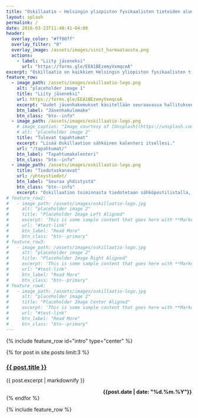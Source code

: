 ```yaml
---
title: "Oskillaatio – Helsingin yliopiston fysikaalisten tieteiden alumnit ry"
layout: splash
permalink: /
date: 2016-03-23T11:48:41-04:00
header:
  overlay_color: "#ff00ff"
  overlay_filter: "0"
  overlay_image: /assets/images/sinit_harmaatausta.png
  actions:
    - label: "Liity jäseneksi"
      url: "https://forms.gle/EEA1BEzemyVxmqceA"
excerpt: "Oskillaatio on kaikkien Helsingin yliopiston fysikaalisten tieteiden alumnien yhdistys"
feature_row:
  - image_path: /assets/images/oskillaatio-logo.png
    alt: "placeholder image 1"
    title: "Liity jäseneksi"
    url: https://forms.gle/EEA1BEzemyVxmqceA
    excerpt: "Uudet jäsenhakemukset käsitellään seuraavassa hallituksen kokouksessa." #"Liity yhdistyksen jäseneksi täyttämällä jäsenlomake"
    btn_label: "Jäsenhakulomake"
    btn_class: "btn--info"
  - image_path: /assets/images/oskillaatio-logo.png
    # image_caption: "Image courtesy of [Unsplash](https://unsplash.com/)"
    # alt: "placeholder image 2"
    title: "Tulevat tapahtumat"
    excerpt: "Lisää Oskillaation sähköinen kalenteri itsellesi."
    url: "/tapahtumat/"
    btn_label: "Tapahtumakalenteri"
    btn_class: "btn--info"
  - image_path: /assets/images/oskillaatio-logo.png
    title: "Tiedotuskanavat"
    url: /yhteystiedot/
    btn_label: "Seuraa yhdistystä"
    btn_class: "btn--info"    
    excerpt: "Oskillaation toiminnasta tiedotetaan sähköpostilistalla, [Facebook-ryhmässä](https://www.facebook.com/groups/5306881863/) ja [Telegram-keskustelussa](https://t.me/+fb_BwM_D0SUxYjU0)."
# feature_row2:
#   - image_path: /assets/images/oskillaatio-logo.jpg
#     alt: "placeholder image 2"
#     title: "Placeholder Image Left Aligned"
#     excerpt: 'This is some sample content that goes here with **Markdown** formatting. Left aligned with `type="left"`'
#     url: "#test-link"
#     btn_label: "Read More"
#     btn_class: "btn--primary"
# feature_row3:
#   - image_path: /assets/images/oskillaatio-logo.jpg
#     alt: "placeholder image 2"
#     title: "Placeholder Image Right Aligned"
#     excerpt: 'This is some sample content that goes here with **Markdown** formatting. Right aligned with `type="right"`'
#     url: "#test-link"
#     btn_label: "Read More"
#     btn_class: "btn--primary"
# feature_row4:
#   - image_path: /assets/images/oskillaatio-logo.jpg
#     alt: "placeholder image 2"
#     title: "Placeholder Image Center Aligned"
#     excerpt: 'This is some sample content that goes here with **Markdown** formatting. Centered with `type="center"`'
#     url: "#test-link"
#     btn_label: "Read More"
#     btn_class: "btn--primary"
---
```


{% include feature_row id="intro" type="center" %}

<div class="feature__wrapper">
   {% for post in site.posts limit:3 %}
   <div class="feature__item">
      <div class="archive__item">
         <div class="archive__item-body">
            <h3 class="archive__item-title"><a href="{{ site.baseurl }}{{ post.url}}" rel="permalink">{{ post.title }}</a></h3>
            <div class="archive__item-excerpt">
               <p>{{ post.excerpt | markdownify }}</p>
               <div style="position:aboslute;bottom:0;right:0" align="right"><b>{{post.date | date: "%d.%m.%Y"}}</b></div>
            </div>
         </div>
      </div>
   </div>
   {% endfor %}
</div>

{% include feature_row %}

<!-- {% include feature_row id="feature_row2" type="left" %}

{% include feature_row id="feature_row3" type="right" %}

{% include feature_row id="feature_row4" type="center" %} -->
